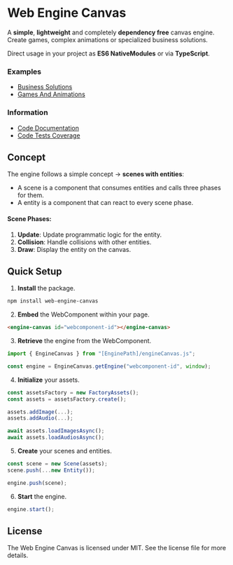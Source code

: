 Web Engine Canvas
===

A **simple**, **lightweight** and completely **dependency free** canvas engine.<br/>
Create games, complex animations or specialized business solutions.<br/>

Direct usage in your project as **ES6 NativeModules** or via **TypeScript**.

### Examples

* [Business Solutions](https://2and4.github.io/web-engine-canvas/demos/?apps)
* [Games And Animations](https://2and4.github.io/web-engine-canvas/demos/?games)

### Information

* [Code Documentation](https://2and4.github.io/web-engine-canvas/)
* [Code Tests Coverage](https://2and4.github.io/web-engine-canvas/coverage/)


## Concept

The engine follows a simple concept &#8594; **scenes with entities**:

* A scene is a component that consumes entities and calls three phases for them.
* A entity is a component that can react to every scene phase.

#### Scene Phases:
1. **Update**: Update programmatic logic for the entity.
2. **Collision**: Handle collisions with other entities. 
3. **Draw**: Display the entity on the canvas.


## Quick Setup

1. **Install** the package.

```bash
npm install web-engine-canvas
```

2. **Embed** the WebComponent within your page.

```html
<engine-canvas id="webcomponent-id"></engine-canvas>
```

3. **Retrieve** the engine from the WebComponent.

```javascript
import { EngineCanvas } from "[EnginePath]/engineCanvas.js";

const engine = EngineCanvas.getEngine("webcomponent-id", window);
```

4. **Initialize** your assets.

```javascript
const assetsFactory = new FactoryAssets();
const assets = assetsFactory.create();

assets.addImage(...);
assets.addAudio(...);

await assets.loadImagesAsync();
await assets.loadAudiosAsync();
```

5. **Create** your scenes and entities.

```javascript
const scene = new Scene(assets);
scene.push(...new Entity());

engine.push(scene);
```

6. **Start** the engine.

```javascript
engine.start();
```


## License

The Web Engine Canvas is licensed under MIT. See the license file for more details.